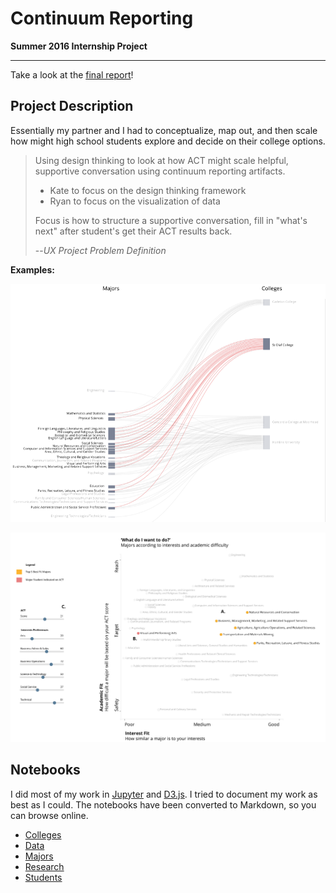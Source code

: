 # Continuum Reporting

**Summer 2016 Internship Project**  

----

Take a look at the [final report](https://github.com/ryan-p-larson/continuum-reporting/blob/master/examples/markdown/Continuum%20Reporting.md)!

## Project Description

Essentially my partner and I had to conceptualize, map out, and then scale how might high school students explore and decide on their college options.

> Using design thinking to look at how ACT might scale helpful, supportive conversation  using continuum reporting artifacts.
> - Kate to focus on the design thinking framework
> - Ryan to focus on the visualization of data
>
> Focus is how to structure a supportive conversation, fill in "what's next" after student's get their ACT results back.
>
> --<cite>UX Project Problem Definition</cite>

**Examples:**  

![Example: Colleges & Majors](/examples/sankey-colleges/sankey-college.png)

![Example: Major Interest & Challenge Prototype](/examples/major-map/scatter-example.png)


## Notebooks

I did most of my work in [Jupyter](http://jupyter.org/) and [D3.js](https://d3js.org/). I tried to document my work as best as I could. The notebooks have been converted to Markdown, so you can browse online.
  - [Colleges](/examples/markdown/colleges.md)
  - [Data](/examples/markdown/data.md)
  - [Majors](/examples/markdown/majors.md)
  - [Research](/examples/markdown/research.md)
  - [Students](/examples/markdown/students.md)
